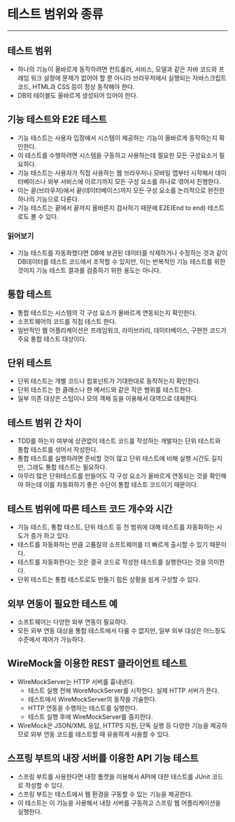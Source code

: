 # 테스트 범위와 종류

---

## 테스트 범위

* 하나의 기능이 올바르게 동작하려면 컨트롤러, 서비스, 모델과 같은 자바 코드와 프레임 워크
  설정에 문제가 없어야 할 뿐 아니라 브라우저에서 실행되는 자바스크립트 코드, HTML과 CSS 등이
  정상 동작해야 한다.
* DB의 테이블도 올바르게 생성되어 있어야 한다.

## 기능 테스트와 E2E 테스트

* 기능 테스트는 사용자 입장에서 시스템이 제공하는 기능이 올바르게 동작하는지 확인한다.
* 이 테스트를 수행하려면 시스템을 구동하고 사용하는데 필요한 모든 구성요소거 필요하다.
* 기능 테스트는 사용자가 직접 사용하는 웹 브라우저나 모바일 앱부터 시작해서 데이터베이스나
  외부 서비스에 이르기까지 모든 구성 요소를 하나로 엮어서 진행한다.
* 이는 끝(브라우저)에서 끝(데이터베이스)까지 모든 구성 요소를 논리적으로 완전한 하나의
  기능으로 다룬다.
* 기능 테스트는 끝에서 끝까지 올바른지 검사하기 때문에 E2E(End to end) 테스트로도 볼 수 있다.

### 읽어보기

* 기능 테스트를 자동화했다면 DB에 보관된 데이터를 삭제하거나 수정하는 것과 같이 DB데이터를
  테스트 코드에서 조작할 수 있지만, 이는 반복적인 기능 테스트를 위한 것이지 기능 테스트 결과를
  검증하기 위한 용도는 아니다.

## 통합 테스트

* 통합 테스트는 시스템의 각 구성 요소가 올바르게 연동되는지 확인한다.
* 소프트웨어의 코드를 직접 테스트 한다.
* 일반적인 웹 어플리케이션은 프레임워크, 라이브러리, 데이터베이스, 구현한 코드가 주요 통합
  테스트 대상이다.

## 단위 테스트

* 단위 테스트는 개별 코드나 컴포넌트가 기대한대로 동작하는지 확인한다.
* 단위 테스트는 한 클래스나 한 메서드와 같은 작은 범위를 테스트한다.
* 일부 의존 대상은 스텁이나 모의 객체 등을 이용해서 대역으로 대체한다.

## 테스트 범위 간 차이

* TDD를 하는지 여부에 상관없이 테스트 코드를 작성하는 개발자는 단위 테스트와 통합 테스트를
  섞어서 작성한다.
* 통합 테스트를 실행하려면 준비할 것이 많고 단위 테스트에 비해 실행 시간도 길지만,
  그래도 통합 테스트는 필요하다.
* 아무리 많은 단위테스트를 만들어도 각 구성 요소가 올바르게 연동되는 것을 확인해야 하는데
  이를 자동화하기 좋은 수단이 통합 테스트 코드이기 때문이다.

## 테스트 범위에 따른 테스트 코드 개수와 시간

* 기능 테스트, 통합 테스트, 단위 테스트 등 전 범위에 대해 테스트를 자동화하는 시도가 증가
  하고 있다.
* 테스트를 자동화하는 만큼 고품질의 소프트웨어를 더 빠르게 출시할 수 있기 때문이다.
* 테스트를 자동화한다는 것은 결국 코드로 작성한 테스트를 실행한다는 것을 의미한다.
* 단위 테스트는 통합 테스트로도 만들기 힘든 상황을 쉽게 구성할 수 있다.

## 외부 연동이 필요한 테스트 예

* 소프트웨어는 다양한 외부 연동이 필요하다.
* 모든 외부 연동 대상을 통합 테스트에서 다룰 수 없지만, 일부 외부 대상은 어느정도 수준에서
  제어가 가능하다.

## WireMock을 이용한 REST 클라이언트 테스트

* WireMockServer는 HTTP 서버를 흉내낸다.
    * 테스트 실행 전에 WoreMockServer를 시작한다. 실제 HTTP 서버가 뜬다.
    * 테스트에서 WireMockServer의 동작을 기술한다.
    * HTTP 연동을 수행하는 테스트를 실행한다.
    * 테스트 실행 후에 WireMockServer를 중지한다.
* WireMock은 JSON/XML 응답, HTTPS 지원, 단독 실행 등 다양한 기능을 제공하므로
  외부 연동 코드를 테스트할 때 유용하게 사용할 수 있다.

## 스프링 부트의 내장 서버를 이용한 API 기능 테스트

* 스프링 부트를 사용한다면 내장 톰캣을 이용해서 API에 대한 테스트를 JUnit 코드로
작성할 수 있다.
* 스프링 부트는 테스트에서 웹 환경을 구동할 수 있는 기능을 제공한다.
* 이 테스트는 이 기능을 사용해서 내장 서버를 구동하고 스프링 웹 어플리케이션을 실행한다.